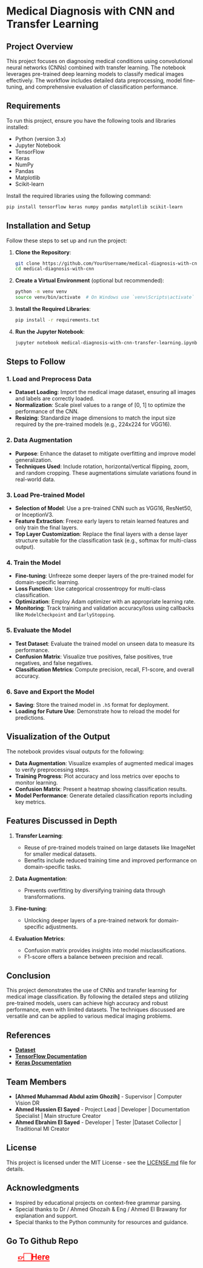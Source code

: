 # Medical Diagnosis with CNN and Transfer Learning

## Project Overview

This project focuses on diagnosing medical conditions using convolutional neural networks (CNNs) combined with transfer learning. The notebook leverages pre-trained deep learning models to classify medical images effectively. The workflow includes detailed data preprocessing, model fine-tuning, and comprehensive evaluation of classification performance.

## Requirements

To run this project, ensure you have the following tools and libraries installed:

- Python (version 3.x)
- Jupyter Notebook
- TensorFlow
- Keras
- NumPy
- Pandas
- Matplotlib
- Scikit-learn

Install the required libraries using the following command:

```bash
pip install tensorflow keras numpy pandas matplotlib scikit-learn
```

## Installation and Setup

Follow these steps to set up and run the project:

1. **Clone the Repository**:

   ```bash
   git clone https://github.com/YourUsername/medical-diagnosis-with-cnn
   cd medical-diagnosis-with-cnn
   ```

2. **Create a Virtual Environment** (optional but recommended):

   ```bash
   python -m venv venv
   source venv/bin/activate  # On Windows use `venv\Scripts\activate`
   ```

3. **Install the Required Libraries**:

   ```bash
   pip install -r requirements.txt
   ```

4. **Run the Jupyter Notebook**:

   ```bash
   jupyter notebook medical-diagnosis-with-cnn-transfer-learning.ipynb
   ```

## Steps to Follow

### 1. Load and Preprocess Data

- **Dataset Loading**: Import the medical image dataset, ensuring all images and labels are correctly loaded.
- **Normalization**: Scale pixel values to a range of [0, 1] to optimize the performance of the CNN.
- **Resizing**: Standardize image dimensions to match the input size required by the pre-trained models (e.g., 224x224 for VGG16).

### 2. Data Augmentation

- **Purpose**: Enhance the dataset to mitigate overfitting and improve model generalization.
- **Techniques Used**: Include rotation, horizontal/vertical flipping, zoom, and random cropping. These augmentations simulate variations found in real-world data.

### 3. Load Pre-trained Model

- **Selection of Model**: Use a pre-trained CNN such as VGG16, ResNet50, or InceptionV3.
- **Feature Extraction**: Freeze early layers to retain learned features and only train the final layers.
- **Top Layer Customization**: Replace the final layers with a dense layer structure suitable for the classification task (e.g., softmax for multi-class output).

### 4. Train the Model

- **Fine-tuning**: Unfreeze some deeper layers of the pre-trained model for domain-specific learning.
- **Loss Function**: Use categorical crossentropy for multi-class classification.
- **Optimization**: Employ Adam optimizer with an appropriate learning rate.
- **Monitoring**: Track training and validation accuracy/loss using callbacks like `ModelCheckpoint` and `EarlyStopping`.

### 5. Evaluate the Model

- **Test Dataset**: Evaluate the trained model on unseen data to measure its performance.
- **Confusion Matrix**: Visualize true positives, false positives, true negatives, and false negatives.
- **Classification Metrics**: Compute precision, recall, F1-score, and overall accuracy.

### 6. Save and Export the Model

- **Saving**: Store the trained model in `.h5` format for deployment.
- **Loading for Future Use**: Demonstrate how to reload the model for predictions.

## Visualization of the Output

The notebook provides visual outputs for the following:

- **Data Augmentation**: Visualize examples of augmented medical images to verify preprocessing steps.
- **Training Progress**: Plot accuracy and loss metrics over epochs to monitor learning.
- **Confusion Matrix**: Present a heatmap showing classification results.
- **Model Performance**: Generate detailed classification reports including key metrics.

## Features Discussed in Depth

1. **Transfer Learning**:

   - Reuse of pre-trained models trained on large datasets like ImageNet for smaller medical datasets.
   - Benefits include reduced training time and improved performance on domain-specific tasks.

2. **Data Augmentation**:

   - Prevents overfitting by diversifying training data through transformations.

3. **Fine-tuning**:

   - Unlocking deeper layers of a pre-trained network for domain-specific adjustments.

4. **Evaluation Metrics**:
   - Confusion matrix provides insights into model misclassifications.
   - F1-score offers a balance between precision and recall.

## Conclusion

This project demonstrates the use of CNNs and transfer learning for medical image classification. By following the detailed steps and utilizing pre-trained models, users can achieve high accuracy and robust performance, even with limited datasets. The techniques discussed are versatile and can be applied to various medical imaging problems.

## References

- **[Dataset](https://www.kaggle.com/datasets/paultimothymooney/chest-xray-pneumonia?select=chest_xray)**
- **[TensorFlow Documentation](https://www.tensorflow.org/)**
- **[Keras Documentation](https://keras.io/)**

## Team Members

- **[Ahmed Muhammad Abdul azim Ghozih]** - Supervisor | Computer Vision DR
- **Ahmed Hussien El Sayed** - Project Lead | Developer | Documentation Specialist | Main structure Creator
- **Ahmed Ebrahim El Sayed** - Developer | Tester |Dataset Collector | Traditional Ml Creator

## License

This project is licensed under the MIT License - see the [LICENSE.md](LICENSE.md) file for details.

## Acknowledgments

- Inspired by educational projects on context-free grammar parsing.
- Special thanks to Dr / Ahmed Ghozaih & Eng / Ahmed El Brawany for explanation and support.
- Special thanks to the Python community for resources and guidance.

## Go To Github Repo

<a href="https://github.com/Eng-Ahmed-Hussien/Computer-Vision-and-Machine-Learning-Practical-Project" style="margin-left:30px; color:red;font-weight:800; font-size:1.3rem">**👉🏻Here**</a>
